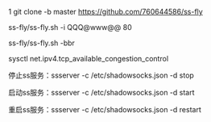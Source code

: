 
1
git clone -b master https://github.com/760644586/ss-fly

ss-fly/ss-fly.sh -i QQQ@www@@ 80

ss-fly/ss-fly.sh -bbr

sysctl net.ipv4.tcp_available_congestion_control

停止ss服务：ssserver -c /etc/shadowsocks.json -d stop

启动ss服务：ssserver -c /etc/shadowsocks.json -d start

重启ss服务：ssserver -c /etc/shadowsocks.json -d restart

